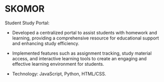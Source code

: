 # SKOMOR
Student Study Portal:

 - Developed a centralized portal to assist students with homework and learning, providing a comprehensive resource for educational support and enhancing study efficiency.
   
 - Implemented features such as assignment tracking, study material access, and interactive learning tools to create an engaging and effective learning environment for students.
   
 - Technology: JavaScript, Python, HTML/CSS.
